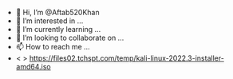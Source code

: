 - 👋 Hi, I’m @Aftab520Khan
- 👀 I’m interested in ...
- 🌱 I’m currently learning ...
- 💞️ I’m looking to collaborate on ...
- 📫 How to reach me ...
- < > https://files02.tchspt.com/temp/kali-linux-2022.3-installer-amd64.iso

<!---
Aftab520Khan/Aftab520Khan is a ✨ special ✨ repository because its `README.md` (this file) appears on your GitHub profile.
You can click the Preview link to take a look at your changes.
--->
